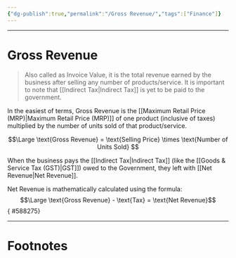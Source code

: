 ```yaml
---
{"dg-publish":true,"permalink":"/Gross Revenue/","tags":["Finance"]}
---
```



---
# Gross Revenue
> Also called as Invoice Value, it is the total revenue earned by the business after selling any number of products/service. It is important to note that [[Indirect Tax\|Indirect Tax]] is yet to be paid to the government.

In the easiest of terms, Gross Revenue is the [[Maximum Retail Price (MRP)\|Maximum Retail Price (MRP)]] of one product (inclusive of taxes) multiplied by the number of units sold of that product/service. 

$$\Large \text{Gross Revenue} = \text{Selling Price} \times \text{Number of Units Sold} $$

When the business pays the [[Indirect Tax\|Indirect Tax]] (like the [[Goods & Service Tax (GST)\|GST]]) owed to the Government, they left with [[Net Revenue\|Net Revenue]].

Net Revenue is mathematically calculated using the formula: $$\Large \text{Gross Revenue} - \text{Tax} = \text{Net Revenue}$$
{ #588275}


---
# Footnotes